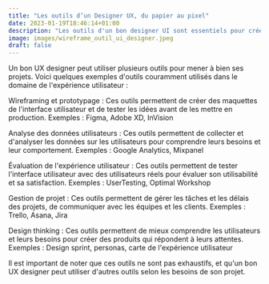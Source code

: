 ```yaml
---
title: "Les outils d’un Designer UX, du papier au pixel"
date: 2023-01-19T18:46:14+01:00
description: "Les outils d'un bon designer UI sont essentiels pour créer des designs efficaces et esthétiques pour les supports numériques. Pour commencer, le processus de design commence souvent par le crayon et le papier."
image: images/wireframe_outil_ui_designer.jpeg
draft: false
---
```


Un bon UX designer peut utiliser plusieurs outils pour mener à bien ses projets. Voici quelques exemples d'outils couramment utilisés dans le domaine de l'expérience utilisateur :

Wireframing et prototypage : Ces outils permettent de créer des maquettes de l'interface utilisateur et de tester les idées avant de les mettre en production. Exemples : Figma, Adobe XD, InVision

Analyse des données utilisateurs : Ces outils permettent de collecter et d'analyser les données sur les utilisateurs pour comprendre leurs besoins et leur comportement. Exemples : Google Analytics, Mixpanel

Évaluation de l'expérience utilisateur : Ces outils permettent de tester l'interface utilisateur avec des utilisateurs réels pour évaluer son utilisabilité et sa satisfaction. Exemples : UserTesting, Optimal Workshop

Gestion de projet : Ces outils permettent de gérer les tâches et les délais des projets, de communiquer avec les équipes et les clients. Exemples : Trello, Asana, Jira

Design thinking : Ces outils permettent de mieux comprendre les utilisateurs et leurs besoins pour créer des produits qui répondent à leurs attentes. Exemples : Design sprint, personas, carte de l'expérience utilisateur

Il est important de noter que ces outils ne sont pas exhaustifs, et qu'un bon UX designer peut utiliser d'autres outils selon les besoins de son projet.
